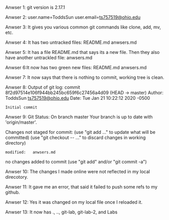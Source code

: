 Anwser 1: git version is 2.17.1

Anwser 2: user.name=ToddsSun
	  user.email=ts757519@ohio.edu

Anwser 3: It gives you various common git commands like clone, add, mv, etc.

Anwser 4: It has two untracked files:
README.md
anwsers.md

Anwser 5: It has a file README.md that says its a new file. Then they also have another untrackled file: anwsers.md

Anwser 6:It now has two green new files:
README.md
anwsers.md

Anwser 7: It now says that there is nothing to commit, working tree is clean.

Anwser 8: Output of git log:
commit 8f2d97514e106f944bb245bc659f6c27456a4d09 (HEAD -> master)
Author: ToddsSun <ts757519@ohio.edu>
Date:   Tue Jan 21 10:22:12 2020 -0500

    Initial commit

Anwser 9: Git Status:
On branch master
Your branch is up to date with 'origin/master'.

Changes not staged for commit:
  (use "git add <file>..." to update what will be committed)
  (use "git checkout -- <file>..." to discard changes in working directory)

	modified:   anwsers.md

no changes added to commit (use "git add" and/or "git commit -a")

Anwser 10: The changes I made online were not reflected in my local direcotory.

Anwser 11: It gave me an error, that said it failed to push some refs to my github.

Anwser 12: Yes it was changed on my local file once I reloaded it.

Anwser 13: It now has ., .., git-lab, git-lab-2, and Labs









